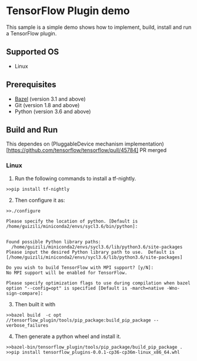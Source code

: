 # TensorFlow Plugin demo
This sample is a simple demo shows how to implement, build, install and run a TensorFlow plugin.

## Supported OS
* Linux

## Prerequisites

* [Bazel](https://docs.bazel.build/versions/master/install-ubuntu.html) (version 3.1 and above)
* Git (version 1.8 and above)
* Python (version 3.6 and above)

## Build and Run
This dependes on (PluggableDevice mechanism implementation)[https://github.com/tensorflow/tensorflow/pull/45784] PR merged

### Linux
1. Run the following commands to install a tf-nightly.
```
>>pip install tf-nightly
```
2. Then configure it as:
```
>>./configure 

Please specify the location of python. [Default is /home/guizili/miniconda2/envs/sycl3.6/bin/python]: 


Found possible Python library paths:
  /home/guizili/miniconda2/envs/sycl3.6/lib/python3.6/site-packages
Please input the desired Python library path to use.  Default is [/home/guizili/miniconda2/envs/sycl3.6/lib/python3.6/site-packages]

Do you wish to build TensorFlow with MPI support? [y/N]: 
No MPI support will be enabled for TensorFlow.

Please specify optimization flags to use during compilation when bazel option "--config=opt" is specified [Default is -march=native -Wno-sign-compare]: 
```

3. Then built it with
```
>>bazel build  -c opt //tensorflow_plugin/tools/pip_package:build_pip_package --verbose_failures
```
4. Then generate a python wheel and install it.
```
>>bazel-bin/tensorflow_plugin/tools/pip_package/build_pip_package .
>>pip install tensorflow_plugins-0.0.1-cp36-cp36m-linux_x86_64.whl
```
